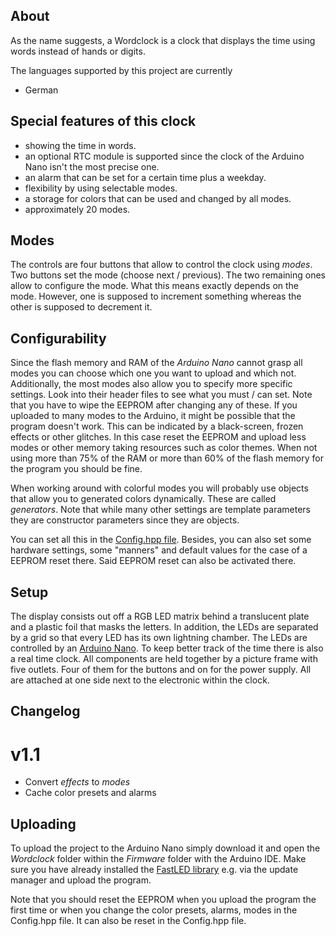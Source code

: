 
## About
As the name suggests, a Wordclock is a clock that displays the time using words instead of hands or digits.

The languages supported by this project are currently
- German

## Special features of this clock
- showing the time in words.
- an optional RTC module is supported since the clock of the Arduino Nano isn't the most precise one.
- an alarm that can be set for a certain time plus a weekday.
- flexibility by using selectable modes.
- a storage for colors that can be used and changed by all modes.
- approximately 20 modes.

## Modes

The controls are four buttons that allow to control the clock using _modes_. Two buttons set the mode (choose next / previous). The two remaining ones allow to configure the mode. What this means exactly depends on the mode. However, one is supposed to increment something whereas the other is supposed to decrement it.

## Configurability
Since the flash memory and RAM of the _Arduino Nano_ cannot grasp all modes  you can choose which one you want to upload and which not. Additionally, the most modes also allow you to specify more specific settings. Look into their header files to see what you must / can set.
Note that you have to wipe the EEPROM after changing any of these.
If you uploaded to many modes to the Arduino, it might be possible that the program doesn't work. This can be indicated by a black-screen, frozen effects or other glitches. In this case reset the EEPROM and upload less modes or other memory taking resources such as color themes. When not using more than 75% of the RAM or more than 60% of the flash memory for the program you should be fine.

When working around with colorful modes you will probably use objects that allow you to generated colors dynamically. These are called _generators_. Note that while many other settings are template parameters they are constructor parameters since they are objects.

You can set all this in the [Config.hpp file](Firmware/Wordclock/Config.hpp). Besides, you can also set some hardware settings, some \"manners\" and default values for the case of a EEPROM reset there. Said EEPROM reset can also be activated there.

## Setup
The display consists out off a RGB LED matrix behind a translucent plate and a plastic foil that masks the letters. In addition, the LEDs are separated by a grid so that every LED has its own lightning chamber. The LEDs are controlled by an [Arduino Nano](https://store.arduino.cc/arduino-nano). To keep better track of the time there is also a real time clock. All components are held together by a picture frame with five outlets. Four of them for the buttons and on for the power supply. All are attached at one side next to the electronic within the clock.

## Changelog

# v1.1
- Convert _effects_ to _modes_
- Cache color presets and alarms

## Uploading
To upload the project to the Arduino Nano simply download it and open the _Wordclock_ folder within the _Firmware_ folder with the Arduino IDE. Make sure you have already installed the [FastLED library](http://fastled.io/) e.g. via the update manager and upload the program.

Note that you should reset the EEPROM when you upload the program the first time or when you change the color presets, alarms, modes in the Config.hpp file. It can also be reset in the Config.hpp file.
